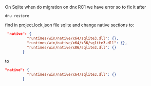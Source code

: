 On Sqlite when do migration on dnx RC1 we have error so to fix it after 
```
dnu restore
```
find in project.lock.json file sqlite and change native sections to:
```json
 "native": {
          "runtimes/win/native/x64/sqlite3.dll": {},
          "runtimes/win/native/x64/x86/sqlite3.dll": {},
          "runtimes/win/native/x86/sqlite3.dll": {}
        }
```
to
```json
"native": {
          "runtimes/win/native/x64/sqlite3.dll": {}
        }
```